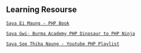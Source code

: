 ## Learning Resourse

[`Saya Ei Maung - PHP Book`](https://eimaung.com/)

[`Saya Gwi- Burma Academy PHP Dinosaur to PHP Ninja`](https://burma.ac/courses/course-v1:BurmaAcademy+BA032+2023_T1/about)

[`Saya Soe Thiha Naung - Youtube PHP Playlist`](https://youtube.com/playlist?list=PLRIK6D4uBkXyaneEjrz5N_iWLLQ7rsdmE&si=0tFDPTfT7R4TJwL2)
